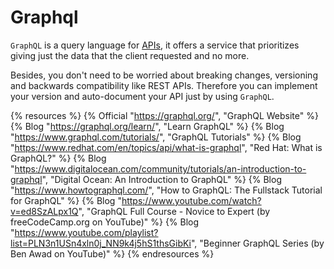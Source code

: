 # Graphql

`GraphQL` is a query language for [APIs](https://developer.mozilla.org/en-US/docs/Glossary/API), it offers a service that prioritizes giving just the data that the client requested and no more.

Besides, you don't need to be worried about breaking changes, versioning and backwards compatibility like REST APIs. Therefore you can implement your version and auto-document your API just by using `GraphQL`.

{% resources %}
  {% Official "https://graphql.org/", "GraphQL Website" %}
  {% Blog "https://graphql.org/learn/", "Learn GraphQL" %}
  {% Blog "https://www.graphql.com/tutorials/", "GraphQL Tutorials" %}
  {% Blog "https://www.redhat.com/en/topics/api/what-is-graphql", "Red Hat: What is GraphQL?" %}
  {% Blog "https://www.digitalocean.com/community/tutorials/an-introduction-to-graphql", "Digital Ocean: An Introduction to GraphQL" %}
  {% Blog "https://www.howtographql.com/", "How to GraphQL: The Fullstack Tutorial for GraphQL" %}
  {% Blog "https://www.youtube.com/watch?v=ed8SzALpx1Q", "GraphQL Full Course - Novice to Expert (by freeCodeCamp.org on YouTube)" %}
  {% Blog "https://www.youtube.com/playlist?list=PLN3n1USn4xln0j_NN9k4j5hS1thsGibKi", "Beginner GraphQL Series (by Ben Awad on YouTube)" %}
{% endresources %}